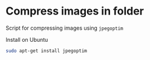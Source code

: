# Compress images in folder 
Script for compressing images using ```jpegoptim```

Install on Ubuntu

```bash
sudo apt-get install jpegoptim
```
